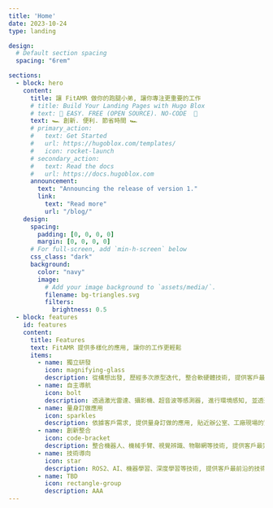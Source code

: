 ```yaml
---
title: 'Home'
date: 2023-10-24
type: landing

design:
  # Default section spacing
  spacing: "6rem"

sections:
  - block: hero
    content:
      title: 讓 FitAMR 做你的跑腿小弟, 讓你專注更重要的工作
      # title: Build Your Landing Pages with Hugo Blox
      # text: 🧱 EASY. FREE (OPEN SOURCE). NO-CODE  🧱
      text: 🏎 創新. 便利. 節省時間 🏎
      # primary_action:
      #   text: Get Started
      #   url: https://hugoblox.com/templates/
      #   icon: rocket-launch
      # secondary_action:
      #   text: Read the docs
      #   url: https://docs.hugoblox.com
      announcement:
        text: "Announcing the release of version 1."
        link:
          text: "Read more"
          url: "/blog/"
    design:
      spacing:
        padding: [0, 0, 0, 0]
        margin: [0, 0, 0, 0]
      # For full-screen, add `min-h-screen` below
      css_class: "dark"
      background:
        color: "navy"
        image:
          # Add your image background to `assets/media/`.
          filename: bg-triangles.svg
          filters:
            brightness: 0.5
  - block: features
    id: features
    content:
      title: Features
      text: FitAMR 提供多樣化的應用, 讓你的工作更輕鬆
      items:
        - name: 獨立研發
          icon: magnifying-glass
          description: 從構想出發, 歷經多次原型迭代, 整合軟硬體技術, 提供客戶最接地氣的解決方案
        - name: 自主導航
          icon: bolt
          description: 透過激光雷達、攝影機、超音波等感測器, 進行環境感知, 並透過SLAM技術, 進行地圖建立與定位
        - name: 量身訂做應用
          icon: sparkles
          description: 依據客戶需求, 提供量身訂做的應用, 貼近辦公室、工廠現場的實際需求
        - name: 創新整合
          icon: code-bracket
          description: 整合機器人、機械手臂、視覺辨識、物聯網等技術, 提供客戶最完整的解決方案
        - name: 技術導向
          icon: star
          description: ROS2、AI、機器學習、深度學習等技術, 提供客戶最前沿的技術應用
        - name: TBD
          icon: rectangle-group
          description: AAA
---
```

